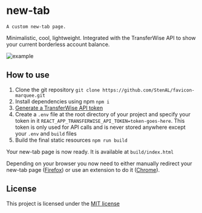 # new-tab

```
A custom new-tab page.
```

Minimalistic, cool, lightweight. Integrated with the
TransferWise API to show your current borderless account balance.

![example](https://user-images.githubusercontent.com/21343173/93712115-7c045880-fb4b-11ea-9471-b0832309251c.png)

## How to use

1. Clone the git repository `git clone https://github.com/StenAL/favicon-marquee.git`
2. Install dependencies using npm `npm i`
3. [Generate a TransferWise API token](https://transferwise.com/help/19/transferwise-for-business/2958229/whats-a-personal-api-token-and-how-do-i-get-one)
4. Create a `.env` file at the root directory of your project and specify your
   token in it `REACT_APP_TRANSFERWISE_API_TOKEN=token-goes-here`. This token
   is only used for API calls and is never stored anywhere except your `.env` and `build` files
5. Build the final static resources `npm run build`

Your new-tab page is now ready. It is available at `build/index.html`

Depending on your browser you now need to either manually redirect your new-tab page ([Firefox](https://reddit.com/r/firefox/comments/ge86z4/newtab_page_to_local_file_firefox_76_redux/fqpyahl/))
or use an extension to do it ([Chrome](https://chrome.google.com/webstore/detail/new-tab-redirect/icpgjfneehieebagbmdbhnlpiopdcmna)).

## License

This project is licensed under the [MIT license](https://github.com/StenAL/new-tab/blob/master/LICENSE)
